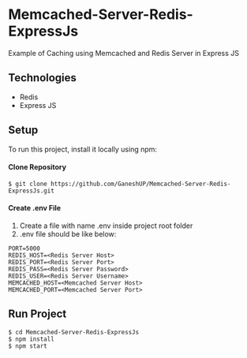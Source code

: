 # Memcached-Server-Redis-ExpressJs
Example of Caching using Memcached and Redis Server in Express JS

## Technologies
* Redis
* Express JS

## Setup
To run this project, install it locally using npm:

#### Clone Repository
```
$ git clone https://github.com/GaneshUP/Memcached-Server-Redis-ExpressJs.git
```

#### Create .env File
1. Create a file with name .env inside project root folder
2. .env file should be like below:
```
PORT=5000
REDIS_HOST=<Redis Server Host>
REDIS_PORT=<Redis Server Port>
REDIS_PASS=<Redis Server Password>
REDIS_USER=<Redis Server Username>
MEMCACHED_HOST=<Memcached Server Host>
MEMCACHED_PORT=<Memcached Server Port>
```

## Run Project
```
$ cd Memcached-Server-Redis-ExpressJs
$ npm install
$ npm start
```